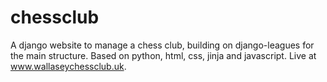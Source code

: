 # chessclub

A django website to manage a chess club, building on django-leagues for the main structure. Based on python, html, css, jinja and javascript. Live at www.wallaseychessclub.uk.